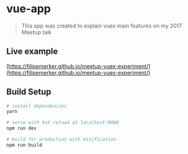 # vue-app

> This app was created to explain vuex main features on my 2017 Meetup talk

## Live example
[https://filipemerker.github.io/meetup-vuex-experiment/](https://filipemerker.github.io/meetup-vuex-experiment/)

## Build Setup

``` bash
# install dependencies
yarn

# serve with hot reload at localhost:8080
npm run dev

# build for production with minification
npm run build
```
